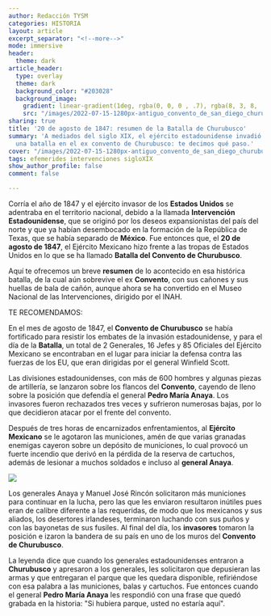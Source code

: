 ```yaml
---
author: Redacción TYSM
categories: HISTORIA
layout: article
excerpt_separator: "<!--more-->"
mode: immersive
header:
  theme: dark
article_header:
  type: overlay
  theme: dark
  background_color: "#203028"
  background_image:
    gradient: linear-gradient(1deg, rgba(0, 0, 0 , .7), rgba(8, 3, 8, .9))
    src: "/images/2022-07-15-1280px-antiguo_convento_de_san_diego_churubusco-_coyoacan_01.jpeg"
sharing: true
title: '20 de agosto de 1847: resumen de la Batalla de Churubusco'
summary: 'A mediados del siglo XIX, el ejército estadounidense invadió México y libró
  una batalla en el ex convento de Churubusco: te decimos qué paso.'
cover: "/images/2022-07-15-1280px-antiguo_convento_de_san_diego_churubusco-_coyoacan_01.jpeg"
tags: efemerides intervenciones sigloXIX
show_author_profile: false
comment: false

---
```

Corría el año de 1847 y el ejército invasor de los **Estados Unidos** se adentraba en el territorio nacional, debido a la llamada **Intervención Estadounidense**, que se originó por los deseos expansionistas del país del norte y que ya habían desembocado en la formación de la República de Texas, que se había separado de **México**. Fue entonces que, el **20 de agosto de 1847**, el Ejército Mexicano hizo frente a las tropas de Estados Unidos en lo que se ha llamado **Batalla del Convento de Churubusco**.

Aquí te ofrecemos un breve **resumen** de lo acontecido en esa histórica batalla, de la cual aún sobrevive el ex **Convento**, con sus cañones y sus huellas de bala de cañón, aunque ahora se ha convertido en el Museo Nacional de las Intervenciones, dirigido por el INAH.

TE RECOMENDAMOS:

En el mes de agosto de 1847, el **Convento de Churubusco** se había fortificado para resistir los embates de la invasión estadounidense, y para el día de la **Batalla**, un total de 2 Generales, 16 Jefes y 85 Oficiales del Ejército Mexicano se encontraban en el lugar para iniciar la defensa contra las fuerzas de los EU, que eran dirigidas por el general Winfield Scott.

Las divisiones estadounidenses, con más de 600 hombres y algunas piezas de artillería, se lanzaron sobre los flancos del **Convento**, cayendo de lleno sobre la posición que defendía el general **Pedro María Anaya**. Los invasores fueron rechazados tres veces y sufrieron numerosas bajas, por lo que decidieron atacar por el frente del convento.

Después de tres horas de encarnizados enfrentamientos, al **Ejército Mexicano** se le agotaron las municiones, amén de que varias granadas enemigas cayeron sobre un depósito de municiones, lo cual provocó un fuerte incendio que derivó en la pérdida de la reserva de cartuchos, además de lesionar a muchos soldados e incluso al **general Anaya**.

![](https://www.inah.gob.mx/images/fotodeldia/20210820_BATALLA-DE-CHURUBUSCO.png)

Los generales Anaya y Manuel José Rincón solicitaron más municiones para continuar en la lucha, pero las que les enviaron resultaron inútiles pues eran de calibre diferente a las requeridas, de modo que los mexicanos y sus aliados, los desertores irlandeses, terminaron luchando con sus puños y con las bayonetas de sus fusiles. Al final del día, los **invasores** tomaron la posición e izaron la bandera de su país en uno de los muros del **Convento de Churubusco**.

La leyenda dice que cuando los generales estadounidenses entraron a **Churubusco** y apresaron a los generales, les solicitaron que depusieran las armas y que entregaran el parque que les quedara disponible, refiriéndose con esa palabra a las municiones, balas y cartuchos. Fue entonces cuando el general **Pedro María Anaya** les respondió con una frase que quedó grabada en la historia: "Si hubiera parque, usted no estaría aquí".

 